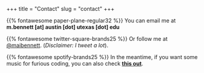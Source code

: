 +++
title = "Contact"
slug = "contact"
+++

{{% fontawesome paper-plane-regular32 %}} You can email me at **m.bennett \[at\] austin \[dot\] utexas \[dot\] edu**

{{% fontawesome twitter-square-brands25 %}} Or follow me at [@maibennett](https://twitter.com/maibennett). (*Disclaimer: I tweet a lot*).

{{% fontawesome spotify-brands25 %}} In the meantime, if you want some music for furious coding, you can also check **[this out](https://open.spotify.com/user/11120745477/playlist/7d1UxfElRAykPIoBmSTgnW?si=qHRZZycvSD-ou8qQRMichQ)**.
